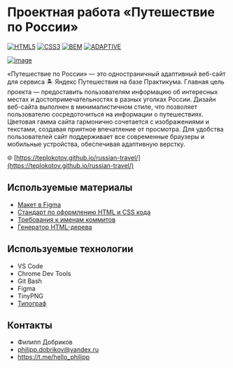 # **Проектная работа «Путешествие по России»**

[![HTML5](https://img.shields.io/badge/html5-%23E34F26.svg?style=for-the-badge&logo=html5&logoColor=white)](https://developer.mozilla.org/en-US/docs/Web/HTML)
[![CSS3](https://img.shields.io/badge/css3-%231572B6.svg?style=for-the-badge&logo=css3&logoColor=white)](https://developer.mozilla.org/en-US/docs/Web/CSS)
[![BEM](https://img.shields.io/badge/bem-%23323330.svg?style=for-the-badge&logo=bem&logoColor=white)](https://developer.mozilla.org/en-US/docs/Web/CSS)
[![ADAPTIVE](https://img.shields.io/badge/ADAPTIVE-%23593d88.svg?style=for-the-badge&logoColor=white)](https://developer.mozilla.org/en-US/docs/Web/CSS)

[![image](https://github.com/teplokotov/russian-travel/assets/118915923/2c321b86-9bc7-410f-b420-281a6746edf2)](https://teplokotov.github.io/russian-travel/)

«Путешествие по России» — это одностраничный адаптивный веб-сайт для сервиса 🏝️ Яндекс Путешествия на базе Практикума. Главная цель проекта — предоставить пользователям информацию об интересных местах и достопримечательностях в разных уголках России.
Дизайн веб-сайта выполнен в минималистичном стиле, что позволяет пользователю сосредоточиться на информации о путешествиях.
Цветовая гамма сайта гармонично сочетается с изображениями и текстами, создавая приятное впечатление от просмотра.
Для удобства пользователей сайт поддерживает все современные браузеры и мобильные устройства, обеспечивая адаптивную верстку.

🌐 [https://teplokotov.github.io/russian-travel/](https://teplokotov.github.io/russian-travel/)

## Используемые материалы
- [Макет в Figma](https://www.figma.com/file/5S2WSbEFL6awjVWJ0NWL8Q/Sprint-3_-Russia-_-desktop-mobile?node-id=28503%3A0)
- [Стандарт по оформлению HTML и CSS кода](https://code.s3.yandex.net/web-developer/static/design-rules/index.html)
- [Требования к именам коммитов](https://docs.rs.school/#/git-convention)
- [Генератор HTML-дерева](https://yoksel.github.io/html-tree/)
## Используемые технологии
- VS Code
- Chrome Dev Tools
- Git Bash
- Figma
- TinyPNG
- [Типограф](https://typograf.github.io)
## Контакты
- Филипп Добриков
- philipp.dobrikov@yandex.ru
- https://t.me/hello_philipp
